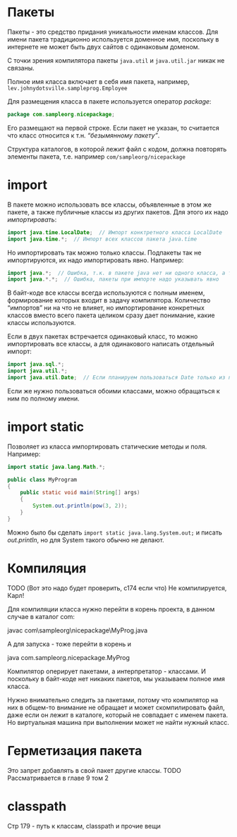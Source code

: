 # Пакеты

Пакеты - это средство придания уникальности именам классов. Для имени пакета традиционно используется доменное имя, поскольку в интернете не может быть двух сайтов с одинаковым доменом.

С точки зрения компилятора пакеты `java.util` и `java.util.jar` никак не связаны.

Полное имя класса включает в себя имя пакета, например, `lev.johnydotsville.sampleprog.Employee`

Для размещения класса в пакете используется оператор *package*:

```java
package com.sampleorg.nicepackage;
```

Его размещают на первой строке. Если пакет не указан, то считается что класс относится к т.н. *“безымянному пакету”*.

Структура каталогов, в которой лежит файл с кодом, должна повторять элементы пакета, т.е. например `com/sampleorg/nicepackage`

# import

В пакете можно использовать все классы, объявленные в этом же пакете, а также публичные классы из других пакетов. Для этого их надо *импортировать*:

```java
import java.time.LocalDate;  // Импорт конктретного класса LocalDate
import java.time.*;  // Импорт всех классов пакета java.time
```

Но импортировать так можно только классы. Подпакеты так не импортируются, их надо импортировать явно. Например:

```java
import java.*;  // Ошибка, т.к. в пакете java нет ни одного класса, а только пакеты
import java.*.*;  // Ошибка, пакеты при импорте надо указывать явно
```

В байт-коде все классы всегда используются с полным именем, формирование которых входит в задачу компилятора. Количество “импортов” ни на что не влияет, но импортирование конкретных классов вместо всего пакета целиком сразу дает понимание, какие классы используются.

Если в двух пакетах встречается одинаковый класс, то можно импортировать все классы, а для одинакового написать отдельный импорт:

```java
import java.sql.*;
import java.util.*;
import java.util.Date;  // Если планируем пользоваться Date только из пакета java.util
```

Если же нужно пользоваться обоими классами, можно обращаться к ним по полному имени.

# import static

Позволяет из класса импортировать статические методы и поля. Например:

```java
import static java.lang.Math.*;

public class MyProgram
{
    public static void main(String[] args)
    {
        System.out.println(pow(3, 2));
    }
}
```

Можно было бы сделать `import static java.lang.System.out;` и писать *out.println*, но для System такого обычно не делают.

# Компиляция

TODO (Вот это надо будет проверить, с174 если что) Не компилируется, Карл!

Для компиляции класса нужно перейти в корень проекта, в данном случае в каталог com:

javac com\sampleorg\nicepackage\MyProg.java

А для запуска - тоже перейти в корень и

java com.sampleorg.nicepackage.MyProg

Компилятор оперирует пакетами, а интерпретатор - классами. И поскольку в байт-коде нет никаких пакетов, мы указываем полное имя класса.

Нужно внимательно следить за пакетами, потому что компилятор на них в общем-то внимание не обращает и может скомпилировать файл, даже если он лежит в каталоге, который не совпадает с именем пакета. Но виртуальная машина при выполнении может не найти нужный класс.

# Герметизация пакета

Это запрет добавлять в свой пакет другие классы. TODO Рассматривается в главе 9 том 2

# classpath

Стр 179 - путь к классам, classpath и прочие вещи